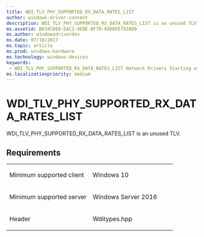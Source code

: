 ```yaml
---
title: WDI_TLV_PHY_SUPPORTED_RX_DATA_RATES_LIST
author: windows-driver-content
description: WDI_TLV_PHY_SUPPORTED_RX_DATA_RATES_LIST is an unused TLV.
ms.assetid: B034CBE0-EAC2-4EBE-BF7D-A5D05E792AD0
ms.author: windowsdriverdev 
ms.date: 07/18/2017 
ms.topic: article 
ms.prod: windows-hardware 
ms.technology: windows-devices 
keywords:
 - WDI_TLV_PHY_SUPPORTED_RX_DATA_RATES_LIST Network Drivers Starting with Windows Vista
ms.localizationpriority: medium
---
```


# WDI\_TLV\_PHY\_SUPPORTED\_RX\_DATA\_RATES\_LIST


WDI\_TLV\_PHY\_SUPPORTED\_RX\_DATA\_RATES\_LIST is an unused TLV.

Requirements
------------

<table>
<colgroup>
<col width="50%" />
<col width="50%" />
</colgroup>
<tbody>
<tr class="odd">
<td><p>Minimum supported client</p></td>
<td><p>Windows 10</p></td>
</tr>
<tr class="even">
<td><p>Minimum supported server</p></td>
<td><p>Windows Server 2016</p></td>
</tr>
<tr class="odd">
<td><p>Header</p></td>
<td>Wditypes.hpp</td>
</tr>
</tbody>
</table>

 

 




